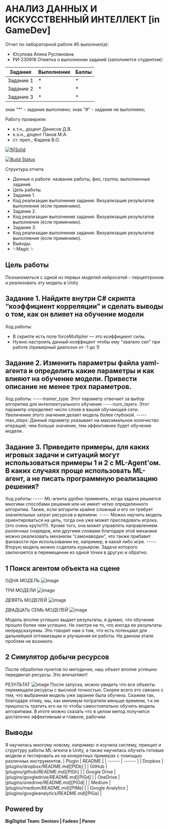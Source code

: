 # АНАЛИЗ ДАННЫХ И ИСКУССТВЕННЫЙ ИНТЕЛЛЕКТ [in GameDev]
Отчет по лабораторной работе #5 выполнил(а):
- Юсупова Алина Руслановна
- РИ-230918
Отметка о выполнении заданий (заполняется студентом):

| Задание | Выполнение | Баллы |
| ------ | ------ | ------ |
| Задание 1 | * | * |
| Задание 2 | * | * |
| Задание 3 | * | * |

знак "*" - задание выполнено; знак "#" - задание не выполнено;

Работу проверили:
- к.т.н., доцент Денисов Д.В.
- к.э.н., доцент Панов М.А.
- ст. преп., Фадеев В.О.

[![N|Solid](https://cldup.com/dTxpPi9lDf.thumb.png)](https://nodesource.com/products/nsolid)

[![Build Status](https://travis-ci.org/joemccann/dillinger.svg?branch=master)](https://travis-ci.org/joemccann/dillinger)

Структура отчета

- Данные о работе: название работы, фио, группа, выполненные задания.
- Цель работы.
- Задание 1.
- Код реализации выполнения задания. Визуализация результатов выполнения (если применимо).
- Задание 2.
- Код реализации выполнения задания. Визуализация результатов выполнения (если применимо).
- Задание 3.
- Код реализации выполнения задания. Визуализация результатов выполнения (если применимо).
- Выводы.
- ✨Magic ✨

## Цель работы
Познакомиться с одной из первых моделей нейросетей - перцептроном и реализовать эту модель в Unity
## Задание 1. Найдите внутри C# скрипта “коэффициент корреляции” и сделать выводы о том, как он влияет на обучение модели


Ход работы:

- В скрипте есть поле forceMultiplier — это коэффициент силы.
- Нужно настроить данный коэффицент чтобы ему "хватало сил" при работе (примерный диапозон от -1 до  1)

## Задание 2. Изменить параметры файла yaml-агента и определить какие параметры и как влияют на обучение модели. Привести описание не менее трех параметров.
Ход работы:
-----trainer_type: Этот параметр отвечает за выбор алгоритма для интеллектуального обучения
-----num_layers: Этот параметр определяет число слоев в вашей обучающей сети. Увеличение этого значения делает модель более глубокой.
-----max_steps: Данный параметр указывает на максимальное количество итераций; чем больше значение, тем эффективнее будет обучение модели.

## Задание 3. Приведите примеры, для каких игровых задачи и ситуаций могут использоваться примеры 1 и 2 с ML-Agent’ом. В каких случаях проще использовать ML-агент, а не писать программную реализацию решения?
Ход работы:
----- ML-агента удобно применять, когда задача решается многими способами решения или не имеет четко определенного алгоритма. Также, если алгоритм крайне сложный и его он требует значительных затрат ресурсов и времени.
----- Можно научить модель ориентироваться на цель, тогда она уже может преследовать игрока. (это очень круто!!!!).  Кроме того, она может управлять направлением различных снарядов, или другими словами благодаря этой механике можно реализовать механизм "самонаводки", что также прибавит фановости при использовании ее, например, в какой либо игре.
----- Вторую модель можно cсделать курьером. Задача которого заключается в перемещении из одной точки в другую и обратно.


## 1 Поиск агентом объекта на сцене
ОДНА МОДЕЛЬ
![image](https://github.com/alinaminignomi/WORKSHOPS/blob/main/W5z1.jpg)
 
ТРИ МОДЕЛИ
![image](https://github.com/alinaminignomi/WORKSHOPS/blob/main/W5z2.jpg)

ДЕВЯТЬ МОДЕЛЕЙ
![image](https://github.com/alinaminignomi/WORKSHOPS/blob/main/W5z3.jpg)

ДВАДЦАТЬ СЕМЬ МОДЕЛЕЙ
![image](https://github.com/alinaminignomi/WORKSHOPS/blob/main/W5z4.jpg)


Модель вполне успешно выдает результаты, я думаю, что обучение прошло более чем успешно. Не смотря на то, что иногда ее результаты непредсказуемы. Это говорит нам о том, что есть потенциал для дальнейшей оптимизации и улучшения ее работы. На данном этапе проблем не возникло.


## 2 Симулятор добычи ресурсов
 После обработки пунктов по методичке, наш объект вполне успешно передвигал ресурсы. Это впечатляет!


РЕЗУЛЬТАТ
![image](https://github.com/alinaminignomi/WORKSHOPS/blob/main/W5z3.jpg)
После запуска, можно увидеть что все объекты перемещали ресурсы с высокой точностью. Скорее всего это связано с тем, что выбранная модель уже заранее была обучена. Скажем так, благодаря этому, мы, как минимум потратили меньше времени, т.к не пришлость тратить его на то чтобы самостоятельно обучить модель алгоритмам. В итоге можно сказать что в целом метод получился достаточно эффективным и главное, рабочим.




## Выводы
Я научилась многому новому, например: я изучила систему, принцип и структуру работы ML-агента в Unity, а также научилась обучать готовые модели и тестировать их на конкретных примерах с помощью различных инструментов.
| Plugin | README |
| ------ | ------ |
| Dropbox | [plugins/dropbox/README.md][PlDb] |
| GitHub | [plugins/github/README.md][PlGh] |
| Google Drive | [plugins/googledrive/README.md][PlGd] |
| OneDrive | [plugins/onedrive/README.md][PlOd] |
| Medium | [plugins/medium/README.md][PlMe] |
| Google Analytics | [plugins/googleanalytics/README.md][PlGa] |

## Powered by

**BigDigital Team: Denisov | Fadeev | Panov**
